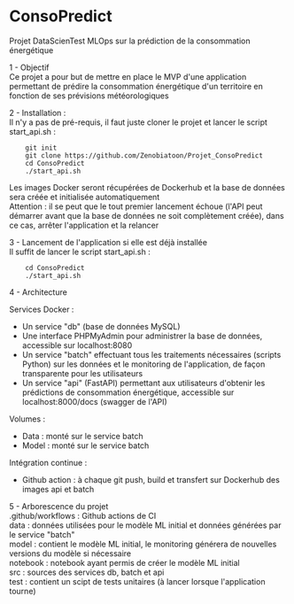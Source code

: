 # ConsoPredict
Projet DataScienTest MLOps sur la prédiction de la consommation énergétique

1 - Objectif  
Ce projet a pour but de mettre en place le MVP d'une application permettant de prédire la consommation énergétique d'un territoire en fonction de ses prévisions météorologiques

2 - Installation :  
Il n'y a pas de pré-requis, il faut juste cloner le projet et lancer le script start_api.sh :  
```
    git init
    git clone https://github.com/Zenobiatoon/Projet_ConsoPredict
    cd ConsoPredict
    ./start_api.sh
```
Les images Docker seront récupérées de Dockerhub et la base de données sera créée et initialisée automatiquement  
Attention : il se peut que le tout premier lancement échoue (l'API peut démarrer avant que la base de données ne soit complètement créée), dans ce cas, arrêter l'application et la relancer

3 - Lancement de l'application si elle est déjà installée  
Il suffit de lancer le script start_api.sh :  
```
    cd ConsoPredict
    ./start_api.sh
```

4 - Architecture  

Services Docker :
- Un service "db" (base de données MySQL)
- Une interface PHPMyAdmin pour administrer la base de données, accessible sur localhost:8080
- Un service "batch" effectuant tous les traitements nécessaires (scripts Python) sur les données et le monitoring de l'application, de façon transparente pour les utilisateurs
- Un service "api" (FastAPI) permettant aux utilisateurs d'obtenir les prédictions de consommation énergétique, accessible sur localhost:8000/docs (swagger de l'API)  

Volumes :
- Data : monté sur le service batch
- Model : monté sur le service batch  

Intégration continue :
- Github action : à chaque git push, build et transfert sur Dockerhub des images api et batch 

5 - Arborescence du projet  
.github/workflows : Github actions de CI  
data : données utilisées pour le modèle ML initial et données générées par le service "batch"  
model : contient le modèle ML initial, le monitoring générera de nouvelles versions du modèle si nécessaire  
notebook : notebook ayant permis de créer le modèle ML initial  
src : sources des services db, batch et api  
test : contient un scipt de tests unitaires (à lancer lorsque l'application tourne)  

